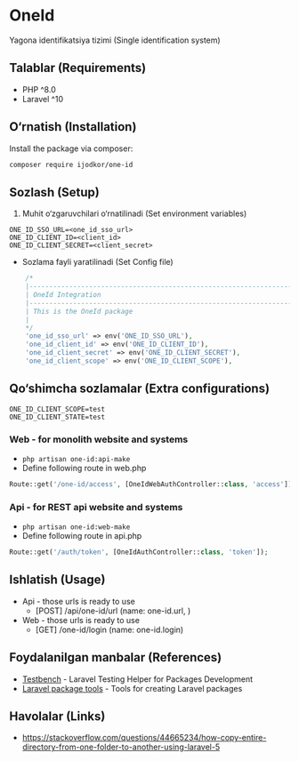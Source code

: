 # OneId

Yagona identifikatsiya tizimi (Single identification system)

## Talablar (Requirements)

- PHP ^8.0
- Laravel ^10

## O&#8216;rnatish (Installation)

Install the package via composer:

```bash
composer require ijodkor/one-id
```

## Sozlash (Setup)

1. Muhit o&#8216;zgaruvchilari o&#8216;rnatilinadi (Set environment variables)

```dotenv
ONE_ID_SSO_URL=<one_id_sso_url>
ONE_ID_CLIENT_ID=<client_id>
ONE_ID_CLIENT_SECRET=<client_secret>
```

- Sozlama fayli yaratilinadi (Set Config file)

```php
    /*
    |--------------------------------------------------------------------------
    | OneId Integration
    |--------------------------------------------------------------------------
    | This is the OneId package
    |
    */
    'one_id_sso_url' => env('ONE_ID_SSO_URL'),
    'one_id_client_id' => env('ONE_ID_CLIENT_ID'),
    'one_id_client_secret' => env('ONE_ID_CLIENT_SECRET'),
    'one_id_client_scope' => env('ONE_ID_CLIENT_SCOPE'),
```

## Qo&#8216;shimcha sozlamalar (Extra configurations)

```dotenv
ONE_ID_CLIENT_SCOPE=test
ONE_ID_CLIENT_STATE=test
```

### Web - for monolith website and systems

- ``php artisan one-id:api-make``
- Define following route in web.php

```php
Route::get('/one-id/access', [OneIdWebAuthController::class, 'access']);
```

### Api - for REST api website and systems

- ``php artisan one-id:web-make``
- Define following route in api.php

```php
Route::get('/auth/token', [OneIdAuthController::class, 'token']);
```


## Ishlatish (Usage)
 - Api - those urls is ready to use
   - [POST] /api/one-id/url (name: one-id.url, )
 - Web - those urls is ready to use
   - [GET] /one-id/login (name: one-id.login)

## Foydalanilgan manbalar (References)

- [Testbench](https://packages.tools/testbench) - Laravel Testing Helper for Packages Development
- [Laravel package tools](https://packages.tools/testbench) - Tools for creating Laravel packages

## Havolalar (Links)
- https://stackoverflow.com/questions/44665234/how-copy-entire-directory-from-one-folder-to-another-using-laravel-5